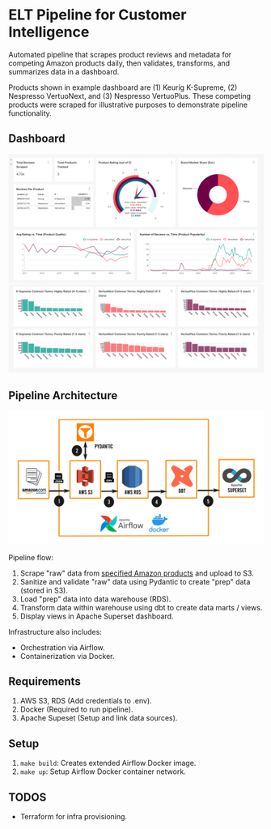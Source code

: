 # ELT Pipeline for Customer Intelligence

Automated pipeline that scrapes product reviews and metadata for competing Amazon products daily, then validates, transforms, and summarizes data in a dashboard.

Products shown in example dashboard are (1) Keurig K-Supreme, (2) Nespresso VertuoNext, and (3) Nespresso VertuoPlus. These competing products were scraped for illustrative purposes to demonstrate pipeline functionality.

## Dashboard

![Dashboard1](docs/dashboard-1.png)
![Dashboard2](docs/dashboard-2.png)

## Pipeline Architecture

![Architecture](docs/architecture_diagram.jpg)

Pipeline flow:
1. Scrape "raw" data from [specified Amazon products](tasks/products.txt) and upload to S3.
2. Sanitize and validate "raw" data using Pydantic to create "prep" data (stored in S3).
3. Load "prep" data into data warehouse (RDS).
4. Transform data within warehouse using dbt to create data marts / views.
5. Display views in Apache Superset dashboard.

Infrastructure also includes:
- Orchestration via Airflow.
- Containerization via Docker.

## Requirements

1. AWS S3, RDS (Add credentials to .env).
2. Docker (Required to run pipeline).
3. Apache Supeset (Setup and link data sources).

## Setup

1. `make build`: Creates extended Airflow Docker image.
2. `make up`: Setup Airflow Docker container network.

## TODOS

* Terraform for infra provisioning.